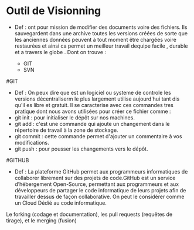 # Outil de Visionning 

 - Def :
    ont pour mission de modifier des documents voire des fichiers. Ils sauvegardent dans une archive toutes les versions créées de sorte que les anciennes données peuvent à tout moment être chargées voire restaurées et ainsi ca permet un meilleur travail dequipe facile , durable et a travers le globe . Dont on trouve :
    
    - GIT
    - SVN
    
 #GIT
 
  - Def :
    On peux dire que est un logiciel ou systeme de controle les versions décentraliserm le plus largement utilise aujourd'hui tant dis qu'il es libre et gratuit.
 Il se caracterise avec ces commandes tres pratique dont nous avons utilisées pour créer ce fichier comme :
- git init : pour initialiser le dépôt sur nos machines. 
- git add : c'est une commande qui ajoute un changement dans le répertoire de travail à la zone de stockage.
- git commit : cette commande permet d'ajouter un commentaire à vos modifications. 
- git push : pour pousser les changements vers le dépôt.

#GITHUB 

 - Def :
   La plateforme GitHub permet aux programmeurs informatiques de collaborer librement sur des projets de code.GitHub est un service d’hébergement Open-Source, permettant aux programmeurs et aux développeurs de partager le code informatique de leurs projets afin de travailler dessus de façon collaborative. On peut le considérer comme un Cloud Dédié au code informatique.

Le forking (codage et documentation), les pull requests (requêtes de tirage), et le merging (fusion)
